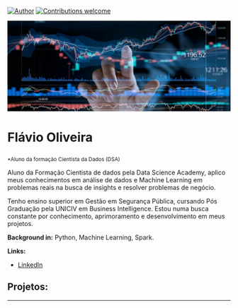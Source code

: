 [![Author](https://img.shields.io/badge/author-FlavioHO-blue.svg)](https://www.linkedin.com/in/flávio-oliveira-978019115) 
[![Contributions welcome](https://img.shields.io/badge/contributions-welcome-brightgreen.svg?style=flat)](https://https://github.com/FlavioHOliveira/Data_Science)

<p align="center">
  <img src="https://github.com/FlavioHOliveira/Data_Science/blob/master/big-data-analytics-banner-image-131934029945360761.jpg?raw=true" >
</p>

# Flávio Oliveira
<sub>*Aluno da formação Cientista da Dados (DSA)</sub>

Aluno da Formação Cientista de dados pela Data Science Academy, aplico meus conhecimentos em análise de dados e Machine Learning
em problemas reais na busca de insights e resolver problemas de negócio.

Tenho ensino superior em Gestão em Segurança Pública, cursando Pós Graduação pela UNICIV em Business Intelligence. Estou numa
busca constante por conhecimento, aprimoramento e desenvolvimento em meus projetos.

**Background in:** Python, Machine Learning, Spark.

**Links:**
* [LinkedIn](https://www.linkedin.com/in/flávio-oliveira-978019115)



## Projetos:


---




